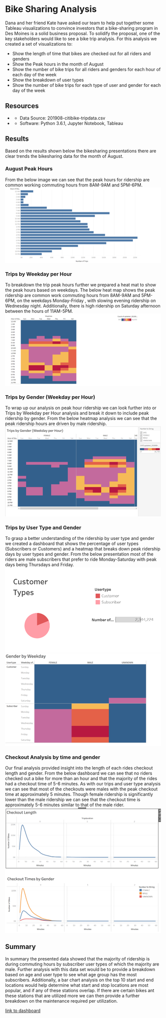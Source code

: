 # Bike Sharing Analysis
Dana and her friend Kate have asked our team to help put together some Tableau visualizations to convince investors that a bike-sharing program in Des Moines is a solid business proposal. To solidify the proposal, one of the key stakeholders would like to see a bike trip analysis.
For this analysis we created a set of visualizations to:
-	Show the length of time that bikes are checked out for all riders and genders
-	Show the Peak hours in the month of August
-	Show the number of bike trips for all riders and genders for each hour of each day of the week
-	Show the breakdown of user types
-	Show the number of bike trips for each type of user and gender for each day of the week
## Resources
-	- Data Source: 201908-citibike-tripdata.csv
-	-  Software: Python 3.6.1, Jupyter Notebook, Tableau
## Results 
Based on the results shown below the bikesharing presentations there are clear trends the bikesharing data for the month of August.

### August Peak Hours
From the below image we can see that the peak hours for ridership are common working commuting hours from 8AM-9AM and 5PM-6PM.
![ Fig 1]( https://github.com/lmacera/bikesharing/blob/main/Resources/Fig%201.PNG )
### Trips by Weekday per Hour
To breakdown the trip peak hours further we prepared a heat mat to show the peak hours based on weekdays. The below heat map shows the peak ridership are common work commuting hours from 8AM-9AM and 5PM-6PM, on the weekdays Monday-Friday , with slowing evening ridership on Wednesday night. Additionally, there is high ridership on Saturday afternoon between the hours of 11AM-5PM.
![ Fig 2]( https://github.com/lmacera/bikesharing/blob/main/Resources/Fig%202.PNG )

### Trips by Gender (Weekday per Hour)
To wrap up our analysis on peak hour ridership we can look further into or Trips by Weekday per Hour analysis and break it down to include peak ridership by gender. From the below heatmap analysis we can see that the peak ridership hours are driven by male ridership.
![ Fig 3]( https://github.com/lmacera/bikesharing/blob/main/Resources/Fig%203.PNG )

### Trips by User Type and Gender
To grasp a better understanding of the ridership by user type and gender we created a dashboard that shows the percentage of user types (Subscribers or Customers) and a heatmap that breaks down peak ridership days by user types and gender. From the below presentation most of the riders are male subscribers that prefer to ride Monday-Saturday with peak days being Thursdays and Friday.
![ Fig 4]( https://github.com/lmacera/bikesharing/blob/main/Resources/Fig%204.PNG )
![ Fig 5]( https://github.com/lmacera/bikesharing/blob/main/Resources/Fig%205.PNG )
### Checkout Analysis by time and gender
Our final analysis provided insight into the length of each rides checkout length and gender. From the below dashboard we can see that no riders checked out a bike for more than an hour and that the majority of the rides had a checkout time of 5-6 minutes. As with our trips and user type analysis we can see that most of the checkouts were males with the peak checkout time at approximately 5 minutes. Though female ridership is significantly lower than the male ridership we can see that the checkout time is approximately 5-6 minutes similar to that of the male rider.
![ Fig 6]( https://github.com/lmacera/bikesharing/blob/main/Resources/Fig%206.PNG )
## Summary
In summary the presented data showed that the majority of ridership is during commuting hours by subscriber user types of which the majority are male. Further analysis with this data set would be to provide a breakdown based on age and user type to see what age group has the most subscribers. Additionally, a bar chart analysis on the top 10 start and end locations would help determine what start and stop locations are most popular, and if any of these stations overlap. If there are certain bikes ant these stations that are utilized more we can then provide a further breakdown on the maintenance required per utilization. 


[link to dashboard]( https://public.tableau.com/app/profile/lisa.macera/viz/BikeChallenge_16403990849060/NYCBikingAnalysis?publish=yes )
